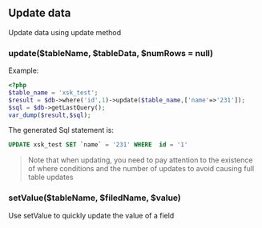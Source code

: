 ## Update data
Update data using update method

### update($tableName, $tableData, $numRows = null)
Example:
```php
<?php
$table_name = 'xsk_test';
$result = $db->where('id',1)->update($table_name,['name'=>'231']);
$sql = $db->getLastQuery();
var_dump($result,$sql);
```
The generated Sql statement is:
```sql
UPDATE xsk_test SET `name` = '231' WHERE  id = '1'
```

>Note that when updating, you need to pay attention to the existence of where conditions and the number of updates to avoid causing full table updates

### setValue($tableName, $filedName, $value)
Use setValue to quickly update the value of a field